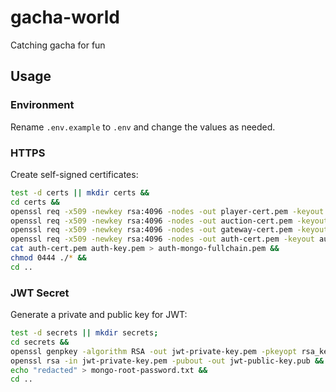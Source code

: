 # gacha-world

Catching gacha for fun

## Usage

### Environment

Rename `.env.example` to `.env` and change the values as needed.

### HTTPS

Create self-signed certificates:

```bash
test -d certs || mkdir certs &&
cd certs &&
openssl req -x509 -newkey rsa:4096 -nodes -out player-cert.pem -keyout player-key.pem -days 365 -subj "/" &&
openssl req -x509 -newkey rsa:4096 -nodes -out auction-cert.pem -keyout auction-key.pem -days 365 -subj "/" &&
openssl req -x509 -newkey rsa:4096 -nodes -out gateway-cert.pem -keyout gateway-key.pem -days 365 -subj "/" &&
openssl req -x509 -newkey rsa:4096 -nodes -out auth-cert.pem -keyout auth-key.pem -days 365 -subj "/" &&
cat auth-cert.pem auth-key.pem > auth-mongo-fullchain.pem &&
chmod 0444 ./* &&
cd ..
```

### JWT Secret

Generate a private and public key for JWT:

```bash
test -d secrets || mkdir secrets;
cd secrets &&
openssl genpkey -algorithm RSA -out jwt-private-key.pem -pkeyopt rsa_keygen_bits:2048 &&
openssl rsa -in jwt-private-key.pem -pubout -out jwt-public-key.pub &&
echo "redacted" > mongo-root-password.txt &&
cd ..
```
